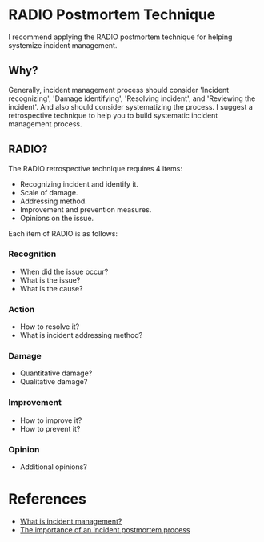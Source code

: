 # RADIO Postmortem Technique

I recommend applying the RADIO postmortem technique for helping systemize incident management.

## Why?
Generally, incident management process should consider 'Incident recognizing', 'Damage identifying', 'Resolving incident', and 'Reviewing the incident'.
And also should consider systematizing the process.
I suggest a retrospective technique to help you to build systematic incident management process.

## RADIO?
The RADIO retrospective technique requires 4 items:

- Recognizing incident and identify it. 
- Scale of damage.
- Addressing method.
- Improvement and prevention measures.
- Opinions on the issue.

Each item of RADIO is as follows:

### Recognition
* When did the issue occur?
* What is the issue?
* What is the cause?

### Action
* How to resolve it?
* What is incident addressing method?

### Damage
* Quantitative damage?
* Qualitative damage?

### Improvement
* How to improve it?
* How to prevent it?

### Opinion
* Additional opinions?

# References
* [What is incident management?](https://www.ibm.com/topics/incident-management)
* [The importance of an incident postmortem process](https://www.atlassian.com/incident-management/postmortem)
